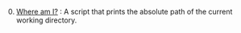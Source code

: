 0. [Where am I?](./0-current_working_directory) : A script that prints the absolute path of the current working directory.
